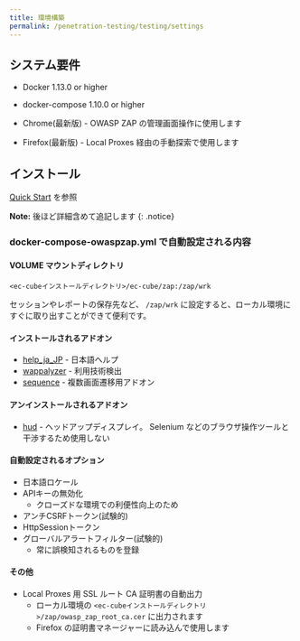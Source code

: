 ```yaml
---
title: 環境構築
permalink: /penetration-testing/testing/settings
---
```

## システム要件

- Docker 1.13.0 or higher
- docker-compose 1.10.0 or higher

- Chrome(最新版) - OWASP ZAP の管理画面操作に使用します
- Firefox(最新版) - Local Proxes 経由の手動探索で使用します

## インストール

[Quick Start](/penetration-testing/quick_start) を参照

**Note:** 後ほど詳細含めて追記します
{: .notice}

### docker-compose-owaspzap.yml で自動設定される内容

#### VOLUME マウントディレクトリ

```shell
<ec-cubeインストールディレクトリ>/ec-cube/zap:/zap/wrk
```

セッションやレポートの保存先など、 `/zap/wrk` に設定すると、ローカル環境にすぐに取り出すことができて便利です。

#### インストールされるアドオン

- [help_ja_JP](https://www.zaproxy.org/addons/#addon-help_ja_JP) - 日本語ヘルプ
- [wappalyzer](https://www.zaproxy.org/docs/desktop/addons/technology-detection/) - 利用技術検出
- [sequence](https://www.zaproxy.org/docs/desktop/addons/sequence-scanner/) - 複数画面遷移用アドオン

#### アンインストールされるアドオン

- [hud](https://www.zaproxy.org/docs/desktop/addons/hud/) - ヘッドアップディスプレイ。 Selenium などのブラウザ操作ツールと干渉するため使用しない

#### 自動設定されるオプション

- 日本語ロケール
- APIキーの無効化
  - クローズドな環境での利便性向上のため
- アンチCSRFトークン(試験的)
- HttpSessionトークン
- グローバルアラートフィルター(試験的)
  - 常に誤検知されるものを登録

#### その他

- Local Proxes 用 SSL ルート CA 証明書の自動出力
  - ローカル環境の `<ec-cubeインストールディレクトリ>/zap/owasp_zap_root_ca.cer` に出力されます
  - Firefox の証明書マネージャーに読み込んで使用します
